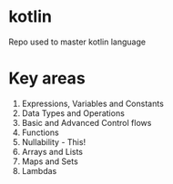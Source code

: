# kotlin
Repo used to master kotlin language


# Key areas
1. Expressions, Variables and Constants
2. Data Types and Operations
3. Basic and Advanced Control flows
4. Functions
5. Nullability - This!
6. Arrays and Lists
7. Maps and Sets
8. Lambdas

